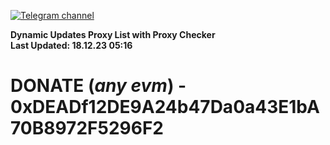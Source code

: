 [![Telegram channel](https://img.shields.io/endpoint?url=https://runkit.io/damiankrawczyk/telegram-badge/branches/master?url=https://t.me/n4z4v0d)](https://t.me/n4z4v0d) 

**Dynamic Updates Proxy List with Proxy Checker**  
**Last Updated: 18.12.23 05:16**

# DONATE (_any evm_) - 0xDEADf12DE9A24b47Da0a43E1bA70B8972F5296F2

